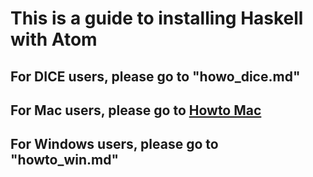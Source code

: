 # This is a guide to installing Haskell with Atom

## For DICE users, please go to "howo_dice.md"

## For Mac users, please go to [Howto Mac](https://github.com/livecodealex/haskell-atom/blob/master/howto_mac.md)

## For Windows users, please go to "howto_win.md"

